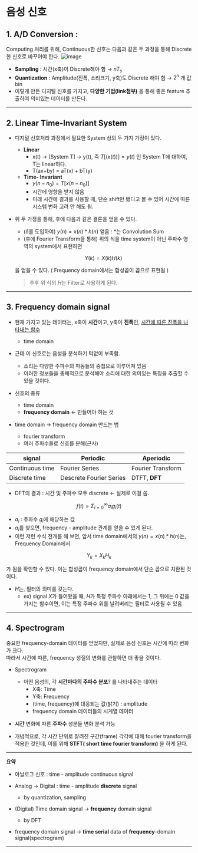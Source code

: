 # 음성 신호


## 1. **A/D Conversion** :  
 Computing 처리를 위해, Continuous한 신호는 다음과 같은 두 과정을 통해 Discrete한 신호로 바꾸어야 한다.
     ![image](https://user-images.githubusercontent.com/43671432/177703482-03e94027-b758-41a5-9622-03be454644e7.png)

- **Sampling** : 시간(x축)이 Discrete해야 함 → $nT_s$
- **Quantization** : Amplitude(진폭, 소리크기, y축)도 Discrete 해야 함 → $2^n$ 개 값 bin
- 이렇게 만든 디지털 신호를 가지고, **다양한 기법(link첨부)** 을 통해 좋은 feature 추출하여 의미있는 데이터를 만든다.
<hr/>

## 2. **Linear Time-Invariant System**

- 디지털 신호처리 과정에서 필요한 System 상의 두 가지 가정이 있다.
    - **Linear**
        - x(t) → [System T] → y(t), 즉  $T[(x(t))] = y(t)$ 인 System T에 대하여, T는 linear하다.
        - T(ax+by) = aT(x) + bT(y)
    - **Time- Invariant**
        - $y(n-n_0) = T[x(n-n_0)]$
        - 시간에 영향을 받지 않음
        - 미래 시간에 결과를 사용할 때, 단순 shift만 됐다고 볼 수 있어 시간에 따른 시스템 변화 고려 안 해도 됨.
- 위 두 가정을 통해, 후에 다음과 같은 결론을 얻을 수 있다.
    - ($\delta$를 도입하여) $y(n) = x(n)*h(n)$ 얻음 : *는 Convolution Sum
    - (후에 Fourier Transform을 통해) 위의 식을 time system이 아닌 주파수 영역의 system에서 표현하면
    
    $$
    Y(k) = X(k)H(k)
    $$
    
    을 얻을 수 있다. ( Frequency domain에서는 합성곱이 곱으로 표현됨 )
    >추후 위 식의 $H$는 Filter로 사용하게 된다. 
<hr/>    

## 3. **Frequency** domain signal  
- 현재 가지고 있는 데이터는, x축이 **시간**이고, y축이 **진폭**인, <u>시간에 따른 진폭을 나타내는 함수</u>
    - time domain  
- 근데 이 신호로는 음성을 분석하기 턱없이 부족함.  
    - 소리는 다양한 주파수의 파동들의 중첩으로 이루어져 있음
    - 이러한 정보들을 총체적으로 분석해야 소리에 대한 의미있는 특징을 추출할 수 있을 것이다.

- 신호의 종류
    - time domain
    - **frequency domain** ← 만들어야 하는 것
- time domain → frequency domain 만드는 법
    - fourier transform
    - 여러 주파수들로 신호를 분해(근사)



| signal | Periodic | Aperiodic |
| --- | --- | --- |
| Continuous time | Fourier Series | Fourier Transform |
| Discrete time | Descrete Fourier Series | DTFT, **DFT** |
- DFT의 결과 : 시간 및 주파수 모두 discrete ← 실제로 이걸 씀.

$$
f(t) = \Sigma_{i=0}^{\infty}a_ig_i(t)
$$

- $a_i$ : 주파수 $g_i$에 해당하는 값
- $a_i$를 찾으면, frequency - amplitude 관계를 얻을 수 있게 된다.
- 이런 저런 수식 전개를 해 보면, 앞서 time domain에서의 $y(n) = x(n)*h(n)$는, Frequency Domain에서 

$$
Y_k = X_kH_k
$$

가 됨을 확인할 수 있다. 이는 합성곱이 frequency domain에서 단순 곱으로 치환된 것이다.        
- $H$는, 필터의 의미를 갖는다.
    - ex) signal $X$가 들어왔을 때, $H$가 특정 주파수 아래에서는 1, 그 위에는 0 값을 가지는 함수이면, 이는 특정 주파수 위를 날려버리는 필터로 사용될 수 있음

<hr/>

## 4. Spectrogram

중요한 frequency-domain 데이터를 얻었지만, 실제로 음성 신호는 시간에 따라 변화가 크다.  
따라서 시간에 따른, frequency 성질의 변화를 관찰하면 더 좋을 것이다.

- Spectrogram

    - 어떤 음성의, 각 **시간마다의 주파수 분포**? 를 나타내주는 데이터
        - X축: Time
        - Y축: Frequency
        - (time, frequency)에 대응되는 값(밝기) : amplitude
        - frequency domain 데이터들의 시계열 데이터

- **시간** 변화에 따른 **주파수** 성분들 변화 분석 가능
- 개념적으로, 각 시간 단위로 잘려진 구간(frame) 각각에 대해 fourier transform을 적용한 것인데, 이를 위해 **STFT( short time fourier transform)** 을 하게 된다.


---
**요약**
- 아날로그 신호 : time - amplitude continuous signal
- Analog → Digital : time - amplitude **discrete** signal 
    - by quantization, sampling

- (Digital) Time domain signal → **frequency** domain signal
    - by DFT 
- frequency domain signal → **time serial** data of **frequency**-domain signal(spectrogram)
---
